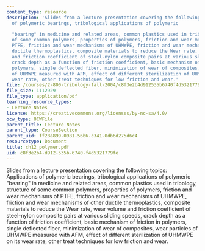 ```yaml
---
content_type: resource
description: 'Slides from a lecture presentation covering the following topics: Applications
  of polymeric bearings, tribological applications of polymeric

  "bearing" in medicine and related areas, common plastics used in tribology, structure
  of some common polymers, properties of polymers, friction and wear mechanisms of
  PTFE, friction and wear mechanisms of UHMWPE, friction and wear mechanisms of other
  ductile thermoplastics, composite materials to reduce the Wear rate, wear volume
  and friction coefficient of steel-nylon composite pairs at various sliding speeds,
  crack depth as a function of friction coefficient, basic mechanism of friction in
  polymers, single deflected fiber, minimization of wear of composites, wear particles
  of UHMWPE measured with AFM, effect of different sterilization of UHMWPE on its
  wear rate, other treat techniques for low friction and wear.'
file: /courses/2-800-tribology-fall-2004/c8f3e2b4d912535b6740f4d5321779fe_ch12_polymer.pdf
file_size: 1112929
file_type: application/pdf
learning_resource_types:
- Lecture Notes
license: https://creativecommons.org/licenses/by-nc-sa/4.0/
ocw_type: OCWFile
parent_title: Lecture Notes
parent_type: CourseSection
parent_uid: ff28a899-0981-56b6-c341-0db6d275d6c4
resourcetype: Document
title: ch12_polymer.pdf
uid: c8f3e2b4-d912-535b-6740-f4d5321779fe
---
```

Slides from a lecture presentation covering the following topics: Applications of polymeric bearings, tribological applications of polymeric
"bearing" in medicine and related areas, common plastics used in tribology, structure of some common polymers, properties of polymers, friction and wear mechanisms of PTFE, friction and wear mechanisms of UHMWPE, friction and wear mechanisms of other ductile thermoplastics, composite materials to reduce the Wear rate, wear volume and friction coefficient of steel-nylon composite pairs at various sliding speeds, crack depth as a function of friction coefficient, basic mechanism of friction in polymers, single deflected fiber, minimization of wear of composites, wear particles of UHMWPE measured with AFM, effect of different sterilization of UHMWPE on its wear rate, other treat techniques for low friction and wear.